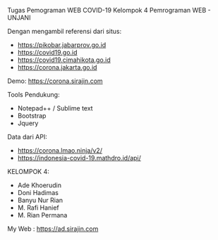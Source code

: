 Tugas Pemograman WEB COVID-19 Kelompok 4 Pemrograman WEB - UNJANI

Dengan mengambil referensi dari situs:
- https://pikobar.jabarprov.go.id
- https://covid19.go.id
- https://covid19.cimahikota.go.id
- https://corona.jakarta.go.id


Demo: https://corona.sirajin.com


Tools Pendukung:
- Notepad++ / Sublime text
- Bootstrap
- Jquery

Data dari API:
- https://corona.lmao.ninja/v2/
- https://indonesia-covid-19.mathdro.id/api/

KELOMPOK 4:
- Ade Khoerudin
- Doni Hadimas
- Banyu Nur Rian
- M. Rafi Hanief
- M. Rian Permana

My Web : https://ad.sirajin.com
